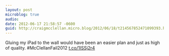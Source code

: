 ```yaml
---
layout: post
microblog: true
audio: 
date: 2012-06-17 21:58:57 -0600
guid: http://craigmcclellan.micro.blog/2012/06/18/t214567852471099393.html
---
```

Gluing my iPad to the wall would have been an easier plan and just as high of quality. #McClellanFail2012 [t.co/1ISSj2r4](http://t.co/1ISSj2r4)
